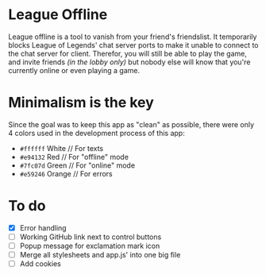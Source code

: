 # League Offline
League offline is a tool to vanish from your friend's friendslist. It temporarily blocks League of Legends' chat server ports to make it unable to connect to the chat server for client. Therefor, you will still be able to play the game, and invite friends *(in the lobby only)* but nobody else will know that you're currently online or even playing a game.

# Minimalism is the key
Since the goal was to keep this app as "clean" as possible, there were only 4 colors used in the development process of this app:

- `#ffffff` White // For texts
- `#e94132` Red // For "offline" mode
- `#7fc07d` Green // For "online" mode
- `#e59246` Orange // For errors

# To do
- [x] Error handling
- [ ] Working GitHub link next to control buttons
- [ ] Popup message for exclamation mark icon
- [ ] Merge all stylesheets and app.js' into one big file
- [ ] Add cookies
